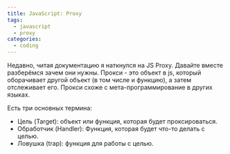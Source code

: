 ```yaml
---
title: JavaScript: Proxy
tags: 
  - javascript
  - proxy
categories:
  - coding      
---
```


Недавно, читая документацию я наткнулся на JS Proxy. Давайте вместе разберёмся зачем они нужны.
Прокси - это объект в js, который оборачивает другой объект (в том числе и функцию), а затем отслеживает его.
Прокси схоже с мета-программирование в других языках.

Есть три основных термина:

* Цель (Target): объект или функция, которая будет проксироваться.
* Обработчик (Handler): Функция, которая будет что-то делать с целью.
* Ловушка (trap): функция для работы с целью.

